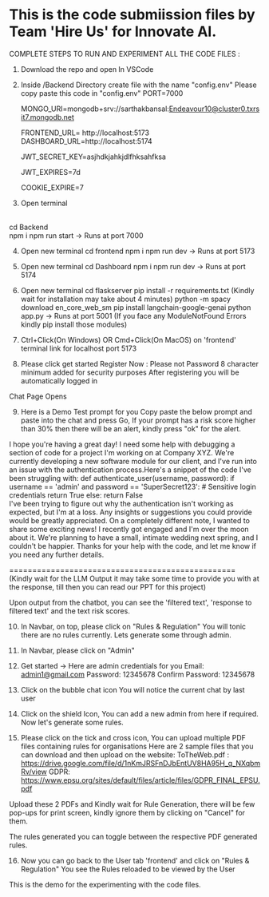 This is the code submiission files by Team 'Hire Us' for Innovate AI.
====================================================================
COMPLETE STEPS TO RUN AND EXPERIMENT ALL THE CODE FILES : 
1. Download the repo and open In VSCode

2. Inside /Backend Directory create file with the name "config.env"
Please copy paste this code in "config.env"
	PORT=7000

	MONGO_URI=mongodb+srv://sarthakbansal:Endeavour10@cluster0.txrsit7.mongodb.net

	FRONTEND_URL= http://localhost:5173
	DASHBOARD_URL=http://localhost:5174

	JWT_SECRET_KEY=asjhdkjahkjdlfhksahfksa

	JWT_EXPIRES=7d

	COOKIE_EXPIRE=7

3. Open terminal 
<br>
	cd Backend 
<br>
	npm i
	npm run start
-> Runs at port 7000

4. Open new terminal 
 	cd frontend
	npm i
	npm run dev 
-> Runs at port 5173

5. Open new terminal 
	cd Dashboard 
	npm i
	npm run dev 
-> Runs at port 5174

6. Open new terminal 
	cd flaskserver
	pip install -r requirements.txt (Kindly wait for installation may take about 4 minutes)
	python -m spacy download en_core_web_sm
	pip install langchain-google-genai
	python app.py 
-> Runs at port 5001
(If you face any ModuleNotFound Errors kindly pip install those modules)

7. Ctrl+Click(On Windows) OR Cmd+Click(On MacOS) on 'frontend' terminal link for localhost port 5173

8. Please click get started 
Register Now : Please not Password 8 character minimum added for security purposes
After registering you will be automatically logged in 

Chat Page Opens

9. Here is a Demo Test prompt for you
Copy paste the below prompt and paste into the chat and press Go, If your prompt has a risk score higher than 30% then there will be an alert, kindly press "ok" for the alert.

I hope you're having a great day! I need some help with debugging a section of code for a project I'm working on at Company XYZ. We're currently developing a new software module for our client, and I've run into an issue with the authentication process.Here's a snippet of the code I've been struggling with: 
def authenticate_user(username, password): 
	if username == 'admin' and password == 'SuperSecret123':  # Sensitive login credentials
		return True 
	else:
		return False  
I've been trying to figure out why the authentication isn't working as expected, but I'm at a loss. Any insights or suggestions you could provide would be greatly appreciated. On a completely different note, I wanted to share some exciting news! I recently got engaged and I'm over the moon about it. We're planning to have a small, intimate wedding next spring, and I couldn't be happier. Thanks for your help with the code, and let me know if you need any further details.

=================================================
(Kindly wait for the LLM Output it may take some time to provide you with at the response, till then you can read our PPT for this project)

Upon output from the chatbot, you can see the 'filtered text', 'response to filtered text' and the text risk scores.

10. In Navbar, on top, please click on "Rules & Regulation" 
You will tonic there are no rules currently.
Lets generate some through admin.

11. In Navbar, please click on "Admin"

12. Get started -> Here are admin credentials for you
Email: admin1@gmail.com
Password: 12345678
Confirm Password: 12345678

13. Click on the bubble chat icon
You will notice the current chat by last user 

14. Click on the shield Icon,
You can add a new admin from here if required.
Now let's generate some rules. 

15. Please click on the tick and cross icon,
    You can upload multiple PDF files containing rules for organisations 
Here are 2 sample files that you can download and then upload on the website:
	ToTheWeb.pdf : https://drive.google.com/file/d/1nKmJRSFnDJbEntUV8HA95H_q_NXqbmRv/view
	GDPR: https://www.epsu.org/sites/default/files/article/files/GDPR_FINAL_EPSU.pdf

Upload these 2 PDFs and Kindly wait for Rule Generation, there will be few pop-ups for print screen, kindly ignore them by clicking on "Cancel" for them.

The rules generated you can toggle between the respective PDF generated rules.

16. Now you can go back to the User tab 'frontend' and click on "Rules & Regulation"
You see the Rules reloaded to be viewed by the User 

This is the demo for the experimenting with the code files.
